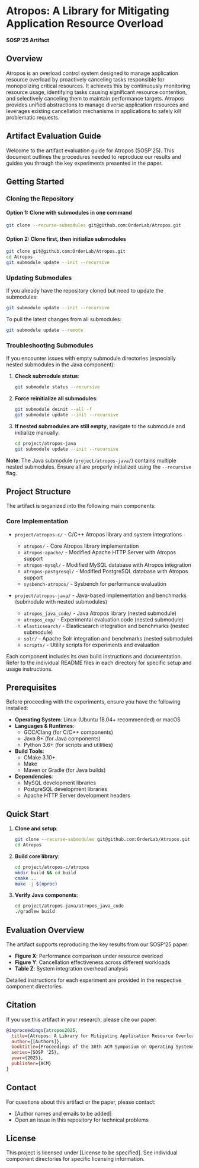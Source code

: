 # Atropos: A Library for Mitigating Application Resource Overload

**SOSP'25 Artifact**

## Overview

Atropos is an overload control system designed to manage application resource overload by proactively canceling tasks responsible for monopolizing critical resources. It achieves this by continuously monitoring resource usage, identifying tasks causing significant resource contention, and selectively canceling them to maintain performance targets. Atropos provides unified abstractions to manage diverse application resources and leverages existing cancellation mechanisms in applications to safely kill problematic requests. 

## Artifact Evaluation Guide

Welcome to the artifact evaluation guide for Atropos (SOSP'25). This document outlines the procedures needed to reproduce our results and guides you through the key experiments presented in the paper.

## Getting Started

### Cloning the Repository

#### Option 1: Clone with submodules in one command
```bash
git clone --recurse-submodules git@github.com:OrderLab/Atropos.git
```

#### Option 2: Clone first, then initialize submodules
```bash
git clone git@github.com:OrderLab/Atropos.git
cd Atropos
git submodule update --init --recursive
```

### Updating Submodules

If you already have the repository cloned but need to update the submodules:

```bash
git submodule update --init --recursive
```

To pull the latest changes from all submodules:

```bash
git submodule update --remote
```

### Troubleshooting Submodules

If you encounter issues with empty submodule directories (especially nested submodules in the Java component):

1. **Check submodule status**:
   ```bash
   git submodule status --recursive
   ```

2. **Force reinitialize all submodules**:
   ```bash
   git submodule deinit --all -f
   git submodule update --init --recursive
   ```

3. **If nested submodules are still empty**, navigate to the submodule and initialize manually:
   ```bash
   cd project/atropos-java
   git submodule update --init --recursive
   ```

**Note**: The Java submodule (`project/atropos-java/`) contains multiple nested submodules. Ensure all are properly initialized using the `--recursive` flag.

## Project Structure

The artifact is organized into the following main components:

### Core Implementation
- `project/atropos-c/` - C/C++ Atropos library and system integrations
  - `atropos/` - Core Atropos library implementation
  - `atropos-apache/` - Modified Apache HTTP Server with Atropos support
  - `atropos-mysql/` - Modified MySQL database with Atropos integration
  - `atropos-postgresql/` - Modified PostgreSQL database with Atropos support
  - `sysbench-atropos/` - Sysbench for performance evaluation

- `project/atropos-java/` - Java-based implementation and benchmarks (submodule with nested submodules)
  - `atropos_java_code/` - Java Atropos library (nested submodule)
  - `atropos_exp/` - Experimental evaluation code (nested submodule)
  - `elasticsearch/` - Elasticsearch integration and benchmarks (nested submodule)
  - `solr/` - Apache Solr integration and benchmarks (nested submodule)
  - `scripts/` - Utility scripts for experiments and evaluation

Each component includes its own build instructions and documentation. Refer to the individual README files in each directory for specific setup and usage instructions.

## Prerequisites

Before proceeding with the experiments, ensure you have the following installed:

- **Operating System**: Linux (Ubuntu 18.04+ recommended) or macOS
- **Languages & Runtimes**:
  - GCC/Clang (for C/C++ components)
  - Java 8+ (for Java components)
  - Python 3.6+ (for scripts and utilities)
- **Build Tools**:
  - CMake 3.10+
  - Make
  - Maven or Gradle (for Java builds)
- **Dependencies**:
  - MySQL development libraries
  - PostgreSQL development libraries
  - Apache HTTP Server development headers

## Quick Start

1. **Clone and setup**:
   ```bash
   git clone --recurse-submodules git@github.com:OrderLab/Atropos.git
   cd Atropos
   ```

2. **Build core library**:
   ```bash
   cd project/atropos-c/atropos
   mkdir build && cd build
   cmake ..
   make -j $(nproc)
   ```

3. **Verify Java components**:
   ```bash
   cd project/atropos-java/atropos_java_code
   ./gradlew build
   ```

## Evaluation Overview

The artifact supports reproducing the key results from our SOSP'25 paper:

- **Figure X**: Performance comparison under resource overload
- **Figure Y**: Cancellation effectiveness across different workloads  
- **Table Z**: System integration overhead analysis

Detailed instructions for each experiment are provided in the respective component directories.

## Citation

If you use this artifact in your research, please cite our paper:

```bibtex
@inproceedings{atropos2025,
  title={Atropos: A Library for Mitigating Application Resource Overload},
  author={[Authors]},
  booktitle={Proceedings of the 30th ACM Symposium on Operating Systems Principles},
  series={SOSP '25},
  year={2025},
  publisher={ACM}
}
```

## Contact

For questions about this artifact or the paper, please contact:
- [Author names and emails to be added]
- Open an issue in this repository for technical problems

## License

This project is licensed under [License to be specified]. See individual component directories for specific licensing information.
